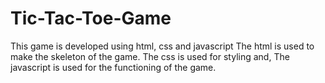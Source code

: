 # Tic-Tac-Toe-Game
This game is developed using html, css and javascript
The html is used to make the skeleton of the game. 
The css is used for styling and, 
The javascript is used for the functioning of the game.
